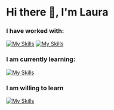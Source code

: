 # Hi there 👋,  I'm Laura

<!--
**Green0x0y/Green0x0y** is a ✨ _special_ ✨ repository because its `README.md` (this file) appears on your GitHub profile.

Here are some ideas to get you started:

- 🔭 I’m currently working on ...
- 🌱 I’m currently learning ...
- 👯 I’m looking to collaborate on ...
- 🤔 I’m looking for help with ...
- 💬 Ask me about ...
- 📫 How to reach me: ...
- 😄 Pronouns: ...
- ⚡ Fun fact: ...
-->

### I have worked with:
[![My Skills](https://skillicons.dev/icons?i=python,java,spring,hibernate,c,cpp,css,html,angular,javascript,maven,mongodb,gcp&perline=20)](https://skillicons.dev)
 [![My Skills](https://skillicons.dev/icons?i=typescript,postgresql,firebase,mysql,git,linux,r,julia,scala,haskell,postman,django,react&perline=20)](https://skillicons.dev)

### I am currently learning:
[![My Skills](https://skillicons.dev/icons?i=go,docker&perline=20)](https://skillicons.dev)
### I am willing to learn
[![My Skills](https://skillicons.dev/icons?i=kubernetes,kafka,aws,azure&perline=20)](https://skillicons.dev)
